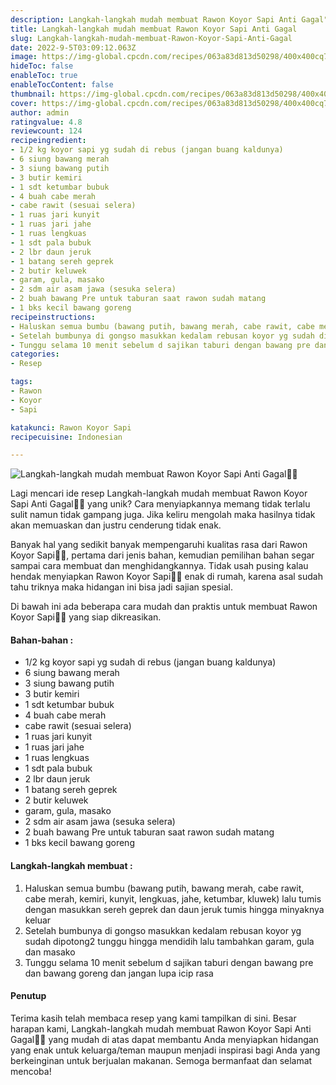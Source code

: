 ```yaml
---
description: Langkah-langkah mudah membuat Rawon Koyor Sapi Anti Gagal"
title: Langkah-langkah mudah membuat Rawon Koyor Sapi Anti Gagal
slug: Langkah-langkah-mudah-membuat-Rawon-Koyor-Sapi-Anti-Gagal
date: 2022-9-5T03:09:12.063Z
image: https://img-global.cpcdn.com/recipes/063a83d813d50298/400x400cq70/photo.jpg
hideToc: false
enableToc: true
enableTocContent: false
thumbnail: https://img-global.cpcdn.com/recipes/063a83d813d50298/400x400cq70/photo.jpg
cover: https://img-global.cpcdn.com/recipes/063a83d813d50298/400x400cq70/photo.jpg
author: admin
ratingvalue: 4.8
reviewcount: 124
recipeingredient:
- 1/2 kg koyor sapi yg sudah di rebus (jangan buang kaldunya)
- 6 siung bawang merah
- 3 siung bawang putih
- 3 butir kemiri
- 1 sdt ketumbar bubuk
- 4 buah cabe merah
- cabe rawit (sesuai selera)
- 1 ruas jari kunyit
- 1 ruas jari jahe
- 1 ruas lengkuas
- 1 sdt pala bubuk
- 2 lbr daun jeruk
- 1 batang sereh geprek
- 2 butir keluwek
- garam, gula, masako
- 2 sdm air asam jawa (sesuka selera)
- 2 buah bawang Pre untuk taburan saat rawon sudah matang
- 1 bks kecil bawang goreng
recipeinstructions:
- Haluskan semua bumbu (bawang putih, bawang merah, cabe rawit, cabe merah, kemiri, kunyit, lengkuas, jahe, ketumbar, kluwek) lalu tumis dengan masukkan sereh geprek dan daun jeruk tumis hingga minyaknya keluar
- Setelah bumbunya di gongso masukkan kedalam rebusan koyor yg sudah dipotong2 tunggu hingga mendidih lalu tambahkan garam, gula dan masako
- Tunggu selama 10 menit sebelum d sajikan taburi dengan bawang pre dan bawang goreng dan jangan lupa icip rasa
categories:
- Resep

tags:
- Rawon
- Koyor
- Sapi

katakunci: Rawon Koyor Sapi
recipecuisine: Indonesian

---
```


![Langkah-langkah mudah membuat Rawon Koyor Sapi Anti Gagal👩‍🍳](https://img-global.cpcdn.com/recipes/063a83d813d50298/400x400cq70/photo.jpg)

Lagi mencari ide resep Langkah-langkah mudah membuat Rawon Koyor Sapi Anti Gagal👩‍🍳 yang unik? Cara menyiapkannya memang tidak terlalu sulit namun tidak gampang juga. Jika keliru mengolah maka hasilnya tidak akan memuaskan dan justru cenderung tidak enak.

Banyak hal yang sedikit banyak mempengaruhi kualitas rasa dari Rawon Koyor Sapi👩‍🍳, pertama dari jenis bahan, kemudian pemilihan bahan segar sampai cara membuat dan menghidangkannya. Tidak usah pusing kalau hendak menyiapkan Rawon Koyor Sapi👩‍🍳 enak di rumah, karena asal sudah tahu triknya maka hidangan ini bisa jadi sajian spesial.

Di bawah ini ada beberapa cara mudah dan praktis untuk membuat Rawon Koyor Sapi👩‍🍳 yang siap dikreasikan.

<!--inarticleads1-->

#### Bahan-bahan :

- 1/2 kg koyor sapi yg sudah di rebus (jangan buang kaldunya)
- 6 siung bawang merah
- 3 siung bawang putih
- 3 butir kemiri
- 1 sdt ketumbar bubuk
- 4 buah cabe merah
- cabe rawit (sesuai selera)
- 1 ruas jari kunyit
- 1 ruas jari jahe
- 1 ruas lengkuas
- 1 sdt pala bubuk
- 2 lbr daun jeruk
- 1 batang sereh geprek
- 2 butir keluwek
- garam, gula, masako
- 2 sdm air asam jawa (sesuka selera)
- 2 buah bawang Pre untuk taburan saat rawon sudah matang
- 1 bks kecil bawang goreng

<!--inarticleads2-->

#### Langkah-langkah membuat :

1. Haluskan semua bumbu (bawang putih, bawang merah, cabe rawit, cabe merah, kemiri, kunyit, lengkuas, jahe, ketumbar, kluwek) lalu tumis dengan masukkan sereh geprek dan daun jeruk tumis hingga minyaknya keluar
1. Setelah bumbunya di gongso masukkan kedalam rebusan koyor yg sudah dipotong2 tunggu hingga mendidih lalu tambahkan garam, gula dan masako
1. Tunggu selama 10 menit sebelum d sajikan taburi dengan bawang pre dan bawang goreng dan jangan lupa icip rasa

#### Penutup

Terima kasih telah membaca resep yang kami tampilkan di sini. Besar harapan kami, Langkah-langkah mudah membuat Rawon Koyor Sapi Anti Gagal👩‍🍳 yang mudah di atas dapat membantu Anda menyiapkan hidangan yang enak untuk keluarga/teman maupun menjadi inspirasi bagi Anda yang berkeinginan untuk berjualan makanan. Semoga bermanfaat dan selamat mencoba!